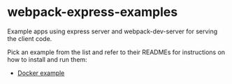 # webpack-express-examples

Example apps using express server and webpack-dev-server for serving the client code.

Pick an example from the list and refer to their READMEs for instructions on how to install and run them:

- [Docker example](docker-example/README.md)
